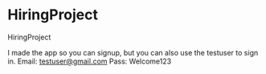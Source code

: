 # HiringProject
HiringProject

I made the app so you can signup, but you can also use the testuser to sign in. Email: testuser@gmail.com Pass: Welcome123
